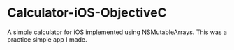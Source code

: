 Calculator-iOS-ObjectiveC
=========================

A simple calculator for iOS implemented using NSMutableArrays. 
This was a practice simple app I made. 


